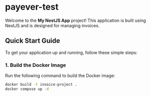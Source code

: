 # payever-test

Welcome to the **My NestJS App** project! This application is built using NestJS and is designed for managing invoices.

## Quick Start Guide

To get your application up and running, follow these simple steps:

### 1. Build the Docker Image

Run the following command to build the Docker image:

```bash
docker build -t invoice-project .
docker compose up -d